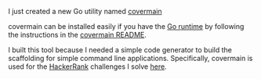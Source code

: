 ---
---

I just created a new Go utility named [covermain](https://github.com/vaskoz/covermain)

covermain can be installed easily if you have the [Go runtime](https://golang.org/doc/install) by following the instructions in the [covermain README](https://github.com/vaskoz/covermain).

I built this tool because I needed a simple code generator to build the scaffolding for simple command line applications. Specifically, covermain is used for the [HackerRank](https://www.hackerrank.com) challenges I solve [here](https://github.com/vaskoz/hackerrank-go).
